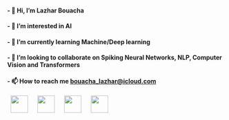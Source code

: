 #### - 👋 Hi, I’m Lazhar Bouacha
#### - 👀 I’m interested in AI
#### - 🌱 I’m currently learning Machine/Deep learning
#### - 💞️ I’m looking to collaborate on Spiking Neural Networks, NLP, Computer Vision and Transformers
#### - 📫 How to reach me bouacha_lazhar@icloud.com

<!---
bouachalazhar/bouachalazhar is a ✨ special ✨ repository because its `README.md` (this file) appears on your GitHub profile.
You can click the Preview link to take a look at your changes.
-->

&nbsp;
[<img width="auto" height="40" src="https://user-images.githubusercontent.com/78004884/184871886-684aa9d8-44e9-4bc3-b007-3307fa1409d9.png" />](https://www.linkedin.com/in/bouachalazhar/) 
&emsp;
[<img width="auto" height="40" src="https://user-images.githubusercontent.com/78004884/184872213-d39d0096-0d6b-4418-9400-1e5ec5fe0651.png" />](https://stackoverflow.com/users/13450899/bouachalazhar)
&emsp;
[<img width="auto" height="40" src="https://user-images.githubusercontent.com/78004884/184872408-31961c73-b58a-4a34-b3aa-486706e66172.png" />](https://www.kaggle.com/bouachalazhar)
&emsp;
[<img width="auto" height="40" src="https://github.githubassets.com/assets/GitHub-Mark-ea2971cee799.png" />](https://lazharbouachai.web.app/)


